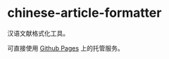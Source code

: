 # chinese-article-formatter

汉语文献格式化工具。

可直接使用 [Github Pages](https://memset0.github.io/naive-toys/chinese-article-formatter/app.html) 上的托管服务。
